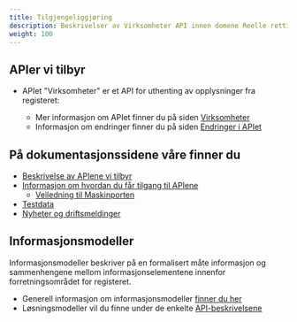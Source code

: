 ```yaml
---
title: Tilgjengeliggjøring
description: Beskrivelser av Virksomheter API innen domene Reelle rettighetshavere
weight: 100
---
```


## APIer vi tilbyr ## 

* APIet "Virksomheter" er et API for uthenting av opplysninger fra registeret:

  * Mer informasjon om APIet finner du på siden [Virksomheter](./apier-vi-tilbyr/virksomheter)
  * Informasjon om endringer finner du på siden [Endringer i APIet](./apier-vi-tilbyr/virksomheter/#endringer-i-apiet)

## På dokumentasjonssidene våre finner du

* [Beskrivelse av APIene vi tilbyr](./apier-vi-tilbyr)
* [Informasjon om hvordan du får tilgang til APIene](./tilgang-til-apier)
  * [Veiledning til Maskinporten](./maskinporten)
* [Testdata](./testdata)
* [Nyheter og driftsmeldinger](../nyheter-og-driftsmeldinger)

## Informasjonsmodeller ##

Informasjonsmodeller beskriver på en formalisert måte informasjon og sammenhengene mellom informasjonselementene
innenfor forretningsområdet for registeret.

* Generell informasjon om informasjonsmodeller [finner du her ]({{<ref"/informasjonsmodeller/_index.md">}})
* Løsningsmodeller vil du finne under de enkelte [API-beskrivelsene](./apier-vi-tilbyr)

